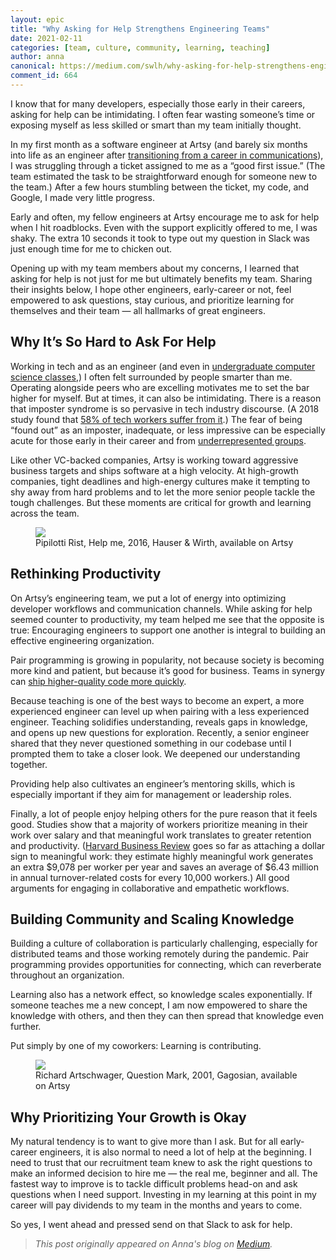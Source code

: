 ```yaml
---
layout: epic
title: "Why Asking for Help Strengthens Engineering Teams"
date: 2021-02-11
categories: [team, culture, community, learning, teaching]
author: anna
canonical: https://medium.com/swlh/why-asking-for-help-strengthens-engineering-teams-6b1eadc86936
comment_id: 664
---
```


I know that for many developers, especially those early in their careers, asking for help can be intimidating. I
often fear wasting someone’s time or exposing myself as less skilled or smart than my team initially thought.

In my first month as a software engineer at Artsy (and barely six months into life as an engineer after
[transitioning from a career in communications][how-losing-my-job-helped-me-find-my-way-back]), I was struggling
through a ticket assigned to me as a “good first issue.” (The team estimated the task to be straightforward enough
for someone new to the team.) After a few hours stumbling between the ticket, my code, and Google, I made very
little progress.

<!-- more -->

Early and often, my fellow engineers at Artsy encourage me to ask for help when I hit roadblocks. Even with the
support explicitly offered to me, I was shaky. The extra 10 seconds it took to type out my question in Slack was
just enough time for me to chicken out.

Opening up with my team members about my concerns, I learned that asking for help is not just for me but ultimately
benefits my team. Sharing their insights below, I hope other engineers, early-career or not, feel empowered to ask
questions, stay curious, and prioritize learning for themselves and their team — all hallmarks of great engineers.

## Why It’s So Hard to Ask For Help

Working in tech and as an engineer (and even in [undergraduate computer science
classes][why-women-don't-pursue-software-engineering],) I often felt surrounded by people smarter than me.
Operating alongside peers who are excelling motivates me to set the bar higher for myself. But at times, it can
also be intimidating. There is a reason that imposter syndrome is so pervasive in tech industry discourse. (A 2018
study found that [58% of tech workers suffer from
it][impostor-syndrome-leaves-most-tech-workers-feeling-like-a-fake].) The fear of being “found out” as an imposter,
inadequate, or less impressive can be especially acute for those early in their career and from [underrepresented
groups][why-imposter-syndrome-is-worse-for-women-of-color].

Like other VC-backed companies, Artsy is working toward aggressive business targets and ships software at a high
velocity. At high-growth companies, tight deadlines and high-energy cultures make it tempting to shy away from hard
problems and to let the more senior people tackle the tough challenges. But these moments are critical for growth
and learning across the team.

<figure class="illustration">
    <a target="_blank" href="https://www.artsy.net/artwork/pipilotti-rist-help-me">
        <img src="https://d32dm0rphc51dk.cloudfront.net/P24AUuVFX50Tr2Q6w58-fQ/large.jpg">
    </a>
    <figcaption>Pipilotti Rist, Help me, 2016, Hauser & Wirth, available on Artsy
    </figcaption>
</figure>

## Rethinking Productivity

On Artsy’s engineering team, we put a lot of energy into optimizing developer workflows and communication channels.
While asking for help seemed counter to productivity, my team helped me see that the opposite is true: Encouraging
engineers to support one another is integral to building an effective engineering organization.

Pair programming is growing in popularity, not because society is becoming more kind and patient, but because it’s
good for business. Teams in synergy can [ship higher-quality code more quickly][on-pair-programming].

Because teaching is one of the best ways to become an expert, a more experienced engineer can level up when pairing
with a less experienced engineer. Teaching solidifies understanding, reveals gaps in knowledge, and opens up new
questions for exploration. Recently, a senior engineer shared that they never questioned something in our codebase
until I prompted them to take a closer look. We deepened our understanding together.

Providing help also cultivates an engineer’s mentoring skills, which is especially important if they aim for
management or leadership roles.

Finally, a lot of people enjoy helping others for the pure reason that it feels good. Studies show that a majority
of workers prioritize meaning in their work over salary and that meaningful work translates to greater retention
and productivity. ([Harvard Business Review][people-are-willing-to-earn-less-money-to-do-more-meaningful-work] goes
so far as attaching a dollar sign to meaningful work: they estimate highly meaningful work generates an extra
$9,078 per worker per year and saves an average of $6.43 million in annual turnover-related costs for every 10,000
workers.) All good arguments for engaging in collaborative and empathetic workflows.

## Building Community and Scaling Knowledge

Building a culture of collaboration is particularly challenging, especially for distributed teams and those working
remotely during the pandemic. Pair programming provides opportunities for connecting, which can reverberate
throughout an organization.

Learning also has a network effect, so knowledge scales exponentially. If someone teaches me a new concept, I am
now empowered to share the knowledge with others, and then they can then spread that knowledge even further.

Put simply by one of my coworkers: Learning is contributing.

<figure class="illustration">
    <a target="_blank" href="https://www.artsy.net/artwork/richard-artschwager-question-mark">
        <img src="https://d32dm0rphc51dk.cloudfront.net/fccQIzHtxIwf2eHTrEg0Dw/large.jpg">
    </a>
    <figcaption>Richard Artschwager, Question Mark, 2001, Gagosian, available on Artsy
    </figcaption>
</figure>

## Why Prioritizing Your Growth is Okay

My natural tendency is to want to give more than I ask. But for all early-career engineers, it is also normal to
need a lot of help at the beginning. I need to trust that our recruitment team knew to ask the right questions to
make an informed decision to hire me — the real me, beginner and all. The fastest way to improve is to tackle
difficult problems head-on and ask questions when I need support. Investing in my learning at this point in my
career will pay dividends to my team in the months and years to come.

So yes, I went ahead and pressed send on that Slack to ask for help.

[how-losing-my-job-helped-me-find-my-way-back]: https://medium.com/swlh/how-losing-my-job-helped-me-find-my-way-back-8c8f86552acc
[why-women-don't-pursue-software-engineering]: https://medium.com/better-programming/why-women-dont-pursue-software-engineering-17d0dead24e9
[impostor-syndrome-leaves-most-tech-workers-feeling-like-a-fake]: https://www.cnet.com/news/tech-employees-likely-to-suffer-from-impostor-syndrome/
[why-imposter-syndrome-is-worse-for-women-of-color]: https://zora.medium.com/why-imposter-syndrome-is-worse-for-women-of-color-3bcf37335405
[on-pair-programming]: https://martinfowler.com/articles/on-pair-programming.html
[people-are-willing-to-earn-less-money-to-do-more-meaningful-work]: https://hbr.org/2018/11/9-out-of-10-people-are-willing-to-earn-less-money-to-do-more-meaningful-work

> _This post originally appeared on Anna's blog on [Medium](https://anna-carey.medium.com/)._
